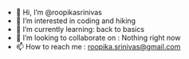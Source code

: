 - 👋 Hi, I’m @roopikasrinivas
- 👀 I’m interested in coding and hiking
- 🌱 I’m currently learning: back to basics
- 💞️ I’m looking to collaborate on : Nothing right now
- 📫 How to reach me : roopika.srinivas@gmail.com

<!---
roopikasrinivas/roopikasrinivas is a ✨ special ✨ repository because its `README.md` (this file) appears on your GitHub profile.
You can click the Preview link to take a look at your changes.
--->

